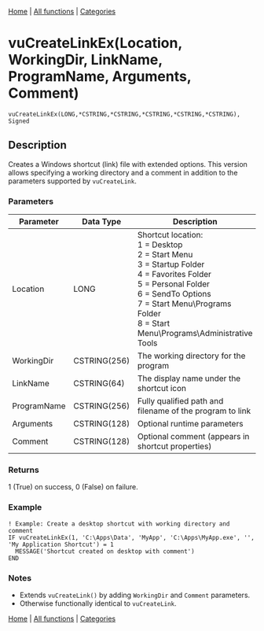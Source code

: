 [Home](../index.md) | [All functions](../all-functions.md) | [Categories](../categories/index.md)

# vuCreateLinkEx(Location, WorkingDir, LinkName, ProgramName, Arguments, Comment)

```Prototype
vuCreateLinkEx(LONG,*CSTRING,*CSTRING,*CSTRING,*CSTRING,*CSTRING), Signed
```


## Description
Creates a Windows shortcut (link) file with extended options. This version allows specifying a working directory and a comment in addition to the parameters supported by `vuCreateLink`.

### Parameters

| Parameter   | Data Type    | Description                                                                 |
|-------------|--------------|-----------------------------------------------------------------------------|
| Location    | LONG         | Shortcut location: <br> 1 = Desktop <br> 2 = Start Menu <br> 3 = Startup Folder <br> 4 = Favorites Folder <br> 5 = Personal Folder <br> 6 = SendTo Options <br> 7 = Start Menu\Programs Folder <br> 8 = Start Menu\Programs\Administrative Tools |
| WorkingDir  | CSTRING(256) | The working directory for the program                                       |
| LinkName    | CSTRING(64)  | The display name under the shortcut icon                                    |
| ProgramName | CSTRING(256) | Fully qualified path and filename of the program to link                    |
| Arguments   | CSTRING(128) | Optional runtime parameters                                                 |
| Comment     | CSTRING(128) | Optional comment (appears in shortcut properties)                           |

### Returns
1 (True) on success, 0 (False) on failure.

### Example
```Clarion
! Example: Create a desktop shortcut with working directory and comment
IF vuCreateLinkEx(1, 'C:\Apps\Data', 'MyApp', 'C:\Apps\MyApp.exe', '', 'My Application Shortcut') = 1
  MESSAGE('Shortcut created on desktop with comment')
END
```

### Notes
- Extends `vuCreateLink()` by adding `WorkingDir` and `Comment` parameters.  
- Otherwise functionally identical to `vuCreateLink`.

[Home](../index.md) | [All functions](../all-functions.md) | [Categories](../categories/index.md)
